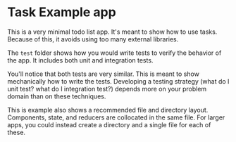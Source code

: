 # Task Example app

This is a very minimal todo list app. It's meant to show how to use tasks.
Because of this, it avoids using too many external libraries.

The `test` folder shows how you would write tests to verify the behavior of the app.
It includes both unit and integration tests.

You'll notice that both tests are very similar. This is meant to show mechanically how to write
the tests. Developing a testing strategy (what do I unit test? what do I integration test?) depends
more on your problem domain than on these techniques.

This is example also shows a recommended file and directory layout.
Components, state, and reducers are collocated in the same file.
For larger apps, you could instead create a directory and a single file for each of these.
